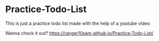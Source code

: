 # Practice-Todo-List

This is just a practice todo list made with the help of a youtube video

Wanna check it out?
https://ranger10sam.github.io/Practice-Todo-List/

